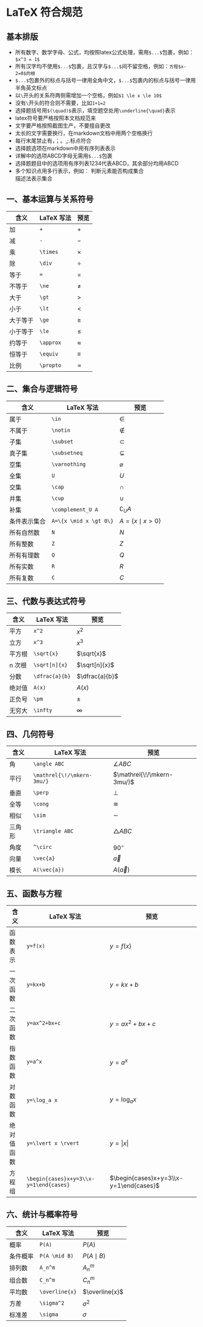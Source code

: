 # LaTeX 符合规范

## 基本排版

- 所有数字、数学字母、公式，均按照latex公式处理，需用`$...$`包裹，例如：`$x^3 = 1$`
- 所有汉字均不使用`$...$`包裹，且汉字与`$...$`间不留空格，例如：`方程$x-2=0$的根`
- `$...$`包裹外的标点与括号一律用全角中文，`$...$`包裹内的标点与括号一律用半角英文标点
- 以`\`开头的关系符两侧需增加一个空格，例如`$1 \le x \le 10$`
- 没有`\`开头的符合则不需要，比如`1+1=2`
- 选择题括号用`$(\quad)$`表示，填空题空处用`\underline{\quad}`表示
- latex符号要严格按照本文档规范来
- 文字要严格按照截图生产，不要擅自更改
- 太长的文字需要换行，在markdown文档中用两个空格换行
- 每行末尾禁止有，；。,;.标点符合
- 选择题选项在markdown中用有序列表表示
- 详解中的选项ABCD字母无需用`$...$`包裹
- 选择题题目中的选项用有序列表1234代表ABCD，其余部分均用ABCD
- 多个知识点用多行表示，例如：
    判断元素能否构成集合  
    描述法表示集合

## 一、基本运算与关系符号

| 含义 | LaTeX 写法 | 预览 |
|------|-------------|------|
| 加 | `+` | $+$ |
| 减 | `-` | $-$ |
| 乘 | `\times` | $\times$ |
| 除 | `\div` | $\div$ |
| 等于 | `=` | $=$ |
| 不等于 | `\ne` | $\ne$ |
| 大于 | `\gt` | $\gt$ |
| 小于 | `\lt` | $\lt$ |
| 大于等于 | `\ge` | $\ge$ |
| 小于等于 | `\le` | $\le$ |
| 约等于 | `\approx` | $\approx$ |
| 恒等于 | `\equiv` | $\equiv$ |
| 比例 | `\propto` | $\propto$ |

## 二、集合与逻辑符号

| 含义 | LaTeX 写法 | 预览 |
|------|-------------|------|
| 属于 | `\in` | $\in$ |
| 不属于 | `\notin` | $\notin$ |
| 子集 | `\subset` | $\subset$ |
| 真子集 | `\subsetneq` | $\subsetneq$ |
| 空集 | `\varnothing` | $\varnothing$ |
| 全集 | `U` | $U$ |
| 交集 | `\cap` | $\cap$ |
| 并集 | `\cup` | $\cup$ |
| 补集 | `\complement_U A` | $\complement_U A$ |
| 条件表示集合 | `A=\{x \mid x \gt 0\}` | $A=\{x \mid x \gt 0\}$ |
| 所有自然数 | `N` | $N$ |
| 所有整数 | `Z` | $Z$ |
| 所有有理数 | `Q` | $Q$ |
| 所有实数 | `R` | $R$ |
| 所有复数 | `C` | $C$ |

## 三、代数与表达式符号

| 含义 | LaTeX 写法 | 预览 |
|------|-------------|------|
| 平方 | `x^2` | $x^2$ |
| 立方 | `x^3` | $x^3$ |
| 平方根 | `\sqrt{x}` | $\sqrt{x}$ |
| n 次根 | `\sqrt[n]{x}` | $\sqrt[n]{x}$ |
| 分数 | `\dfrac{a}{b}` | $\dfrac{a}{b}$ |
| 绝对值 | `A(x)` | $A(x)$ |
| 正负号 | `\pm` | $\pm$ |
| 无穷大 | `\infty` | $\infty$ |

## 四、几何符号

| 含义 | LaTeX 写法 | 预览 |
|------|-------------|------|
| 角 | `\angle ABC` | $\angle ABC$ |
| 平行 | `\mathrel{\!/\mkern-3mu/}` | $\mathrel{\!/\mkern-3mu/}$ |
| 垂直 | `\perp` | $\perp$ |
| 全等 | `\cong` | $\cong$ |
| 相似 | `\sim` | $\sim$ |
| 三角形 | `\triangle ABC` | $\triangle ABC$ |
| 角度 | `^\circ` | $90^\circ$ |
| 向量 | `\vec{a}` | $\vec{a}$ |
| 模长 | `A(\vec{a})` | $A(\vec{a})$ |

## 五、函数与方程

| 含义 | LaTeX 写法 | 预览 |
|------|-------------|------|
| 函数表示 | `y=f(x)` | $y=f(x)$ |
| 一次函数 | `y=kx+b` | $y=kx+b$ |
| 二次函数 | `y=ax^2+bx+c` | $y=ax^2+bx+c$ |
| 指数函数 | `y=a^x` | $y=a^x$ |
| 对数函数 | `y=\log_a x` | $y=\log_a x$ |
| 绝对值函数 | `y=\lvert x \rvert` | $y=\lvert x \rvert$ |
| 方程组 | `\begin{cases}x+y=3\\x-y=1\end{cases}` | $\begin{cases}x+y=3\\x-y=1\end{cases}$ |

## 六、统计与概率符号

| 含义 | LaTeX 写法 | 预览 |
|------|-------------|------|
| 概率 | `P(A)` | $P(A)$ |
| 条件概率 | `P(A \mid B)` | $P(A\mid B)$ |
| 排列数 | `A_n^m` | $A_n^m$ |
| 组合数 | `C_n^m` | $C_n^m$ |
| 平均数 | `\overline{x}` | $\overline{x}$ |
| 方差 | `\sigma^2` | $\sigma^2$ |
| 标准差 | `\sigma` | $\sigma$ |
